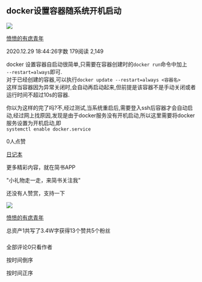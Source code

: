 ## docker设置容器随系统开机启动

[![](https://upload.jianshu.io/users/upload_avatars/8777535/de5e64f5-f857-4856-96ce-dad74e426cf2?imageMogr2/auto-orient/strip|imageView2/1/w/96/h/96/format/webp)](https://www.jianshu.com/u/0b9c36ba7cc6)

[愤愤的有痣青年](https://www.jianshu.com/u/0b9c36ba7cc6)

2020.12.29 18:44:26字数 179阅读 2,149

docker 设置容器自启动很简单,只需要在容器创建时的`docker run`命令中加上  
`--restart=always`即可.  
对于已经创建的容器,可以执行`docker update --restart=always <容器名>`  
这样当容器因为异常关闭时,会自动再启动起来,但前提是该容器不是手动关闭或者运行时间不超过10s的容器.

你以为这样的完了吗?不,经过测试,当系统重启后,需要登入ssh后容器才会自动启动,经过网上找原因,发现是由于docker服务没有开机启动,所以这里需要将docker服务设置为开机启动,即  
`systemctl enable docker.service`

0人点赞

[日记本](https://www.jianshu.com/nb/18314340)

更多精彩内容，就在简书APP

"小礼物走一走，来简书关注我"

还没有人赞赏，支持一下

[![  ](https://upload.jianshu.io/users/upload_avatars/8777535/de5e64f5-f857-4856-96ce-dad74e426cf2?imageMogr2/auto-orient/strip|imageView2/1/w/100/h/100/format/webp)](https://www.jianshu.com/u/0b9c36ba7cc6)

[愤愤的有痣青年](https://www.jianshu.com/u/0b9c36ba7cc6 "愤愤的有痣青年")

总资产1共写了3.4W字获得13个赞共5个粉丝

### 

全部评论0只看作者

按时间倒序

按时间正序